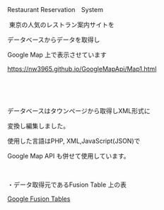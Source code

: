 Restaurant Reservation　System
<p> 東京の人気のレストラン案内サイトを</p>
<p>データベースからデータを取得し</p>
<p>Google Map 上で表示させています</p>
<p><a href="https://nw3965.github.io/GoogleMapApi/Map1.html">https://nw3965.github.io/GoogleMapApi/Map1.html</a></p>
<p> </p>
<p><!-- more --></p>
<p> </p>
<p>データベースはタウンページから取得しXML形式に</p>
<p>変換し編集しました。</p>
<p>使用した言語はPHP, XML,JavaScript(JSON)で</p>
<p>Google Map API も併せて使用しています。</p>
<p> </p>
<p>・データ取得元であるFusion Table 上の表</p>
<p><a href="https://www.google.com/fusiontables/DataSource?docid=1IfkQsvG6wWHxwN1jBvqO9MJP6BANmOltaWFeNQcU">Google Fusion Tables</a></p>
